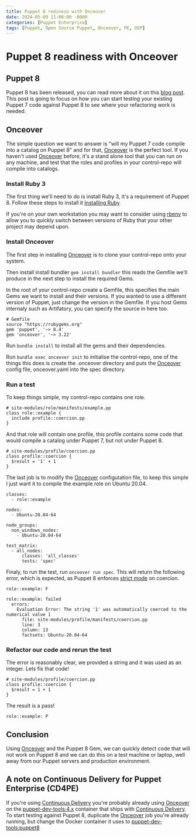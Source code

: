 ```yaml
---
title: Puppet 8 rediness with Onceover
date: 2024-05-09 11:00:00 -0000
categories: [Puppet Enterprise]
tags: [Puppet, Open Source Puppet, Onceover, PE, OSP]
---
```


# Puppet 8 readiness with Onceover

## Puppet 8

Puppet 8 has been released, you can read more about it on this [blog post](https://www.puppet.com/blog/puppet-8). This post is going to focus on how you can start testing your existing Puppet 7 code against Puppet 8 to see where your refactoring work is needed.

## Onceover

The simple question we want to answer is "will my Puppet 7 code compile into a catalog on Puppet 8" and for that, [Onceover](https://github.com/voxpupuli/onceover) is the perfect tool. If you haven't used [Onceover](https://github.com/voxpupuli/onceover) before, it's a stand alone tool that you can run on any machine, and test that the roles and profiles in your control-repo will compile into catalogs.

### Install Ruby 3

The first thing we'll need to do is install Ruby 3, it's a requirement of Puppet 8. Follow these steps to install it [Installing Ruby](https://www.ruby-lang.org/en/documentation/installation/).

If you're on your own workstation you may want to consider using [rbenv](https://github.com/rbenv/rbenv) to allow you to quickly switch between versions of Ruby that your other project may depend upon.

### Install Onceover

The first step in installing [Onceover](https://github.com/voxpupuli/onceover) is to clone your control-repo onto your system.

Then install install bundler ```gem install bundler``` this reads the Gemfile we'll produce in the next step to install the required Gems.

In the root of your control-repo create a Gemfile, this specifies the main Gems we want to install and their versions. If you wanted to use a different version of Puppet, just change the version in the Gemfile. If you host Gems internaly such as Artifatory, you can specify the source in here too.

```
# Gemfile
source "https://rubygems.org"
gem 'puppet', '~> 8.4'
gem 'onceover', '~> 3.22'
```

Run ```bundle install``` to install all the gems and their dependencies.

Run ```bundle exec onceover init``` to initialise the control-repo, one of the things this does is create the .onceover directory and puts the [Onceover](https://github.com/voxpupuli/onceover) config file, onceover.yaml into the spec directory.

### Run a test

To keep things simple, my control-repo contains one role.

```
# site-modules/role/manifests/example.pp
class role::example {
  include profile::coercion.pp
}
```

And that role will contain one profile, this profile contains some code that would compile a catalog under Puppet 7, but not under Puppet 8.

```
# site-modules/profile/coercion.pp
class profile::coercion {
  $result = '1' + 1
}
```

The last job is to modify the [Onceover](https://github.com/voxpupuli/onceover) configutation file, to keep this simple I just want it to compile the example role on Ubuntu 20.04.

```
classes:
  - role::example

nodes:
  - Ubuntu-20.04-64

node_groups:
  non_windows_nodes:
    - Ubuntu-20.04-64

test_matrix:
  - all_nodes:
      classes: 'all_classes'
      tests: 'spec'
```

Finaly, to run the test, run ```onceover run spec```.
This will return the following error, which is expected, as Puppet 8 enforces [strict mode](https://www.puppet.com/docs/puppet/8/upgrading-from-puppet7-to-puppet8.html#upgrading-from-puppet7-to-puppet8-legacy-strict-mode) on coercion. 
```
role::example: F

role::example: failed
  errors:
    Evaluation Error: The string '1' was automatically coerced to the numerical value 1
      file: site-modules/profile/manifests/coercion.pp
      line: 3
      column: 13
      factsets: Ubuntu-20.04-64
```

### Refactor our code and rerun the test

The error is reasonably clear, we provided a string and it was used as an integer. Lets fix that code!

```
# site-modules/profile/coercion.pp
class profile::coercion {
  $result = 1 + 1
}
```

The result is a pass!

```
role::example: P
```

## Conclusion

Using [Onceover](https://github.com/voxpupuli/onceover) and the Puppet 8 Gem, we can quickly detect code that will not work on Puppet 8 and we can do this on a test machine or laptop, well away from our Puppet servers and production environment.

## A note on Continuous Delivery for Puppet Enterprise (CD4PE)

If you're using [Continuous Delivery](https://help.puppet.com/cdpe/) you're probably already using [Onceover](https://github.com/voxpupuli/onceover) on the [puppet-dev-tools:4.x](https://hub.docker.com/r/puppet/puppet-dev-tools/tags) container that ships with [Continuous Delivery](https://help.puppet.com/cdpe/). To start testing against Puppet 8, duplicate the [Onceover](https://github.com/voxpupuli/onceover) job you're already running, but change the Docker container it uses to [puppet-dev-tools:puppet8](https://hub.docker.com/layers/puppet/puppet-dev-tools/puppet8/images/sha256-6da1c6cdde55a3b174a6042b0e724ce0340d146f616e4ea1853aee78d4e87677?context=explore)
